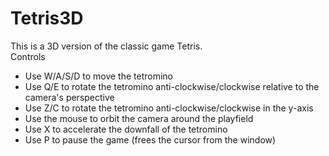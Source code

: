 # Tetris3D
This is a 3D version of the classic game Tetris.<br>
Controls
- Use W/A/S/D to move the tetromino
- Use Q/E to rotate the tetromino anti-clockwise/clockwise relative to the camera's perspective
- Use Z/C to rotate the tetromino anti-clockwise/clockwise in the y-axis
- Use the mouse to orbit the camera around the playfield
- Use X to accelerate the downfall of the tetromino
- Use P to pause the game (frees the cursor from the window)
